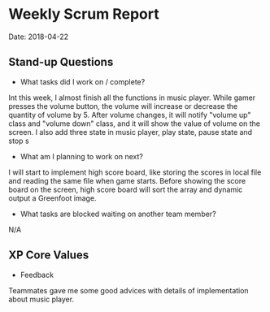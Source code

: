 # Weekly Scrum Report

Date: 2018-04-22

## Stand-up Questions

- What tasks did I work on / complete?

Int this week, I almost finish all the functions in music player.
While gamer presses the volume button, the volume will increase or decrease the quantity of volume by 5.
After volume changes, it will notify "volume up" class and "volume down" class, and it will show the value of volume on the screen.
I also add three state in music player, play state, pause state and stop s

- What am I planning to work on next?

I will start to implement high score board, like storing the scores in local file and reading the same file when game starts.
Before showing the score board on the screen, high score board will sort the array and dynamic output a Greenfoot image.

- What tasks are blocked waiting on another team member?

N/A

## XP Core Values

- Feedback

Teammates gave me some good advices with details of implementation about music player.
